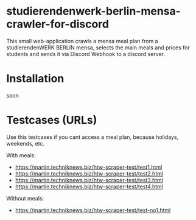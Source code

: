 # studierendenwerk-berlin-mensa-crawler-for-discord
 This small web-application crawls a mensa meal plan from 
 a studierendenWERK BERLIN mensa, selects the main meals and prices for students 
 and sends it via Discord Webhook to a discord server.

# Installation
soon

# Testcases (URLs)
Use this testcases if you cant access a meal plan, because holidays, weekends, etc.

With meals: 
- https://martin.techniknews.biz/htw-scraper-test/test1.html
- https://martin.techniknews.biz/htw-scraper-test/test2.html
- https://martin.techniknews.biz/htw-scraper-test/test3.html
- https://martin.techniknews.biz/htw-scraper-test/test4.html

Without meals:
- https://martin.techniknews.biz/htw-scraper-test/test-no1.html